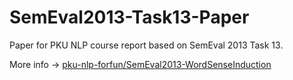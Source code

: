# SemEval2013-Task13-Paper

Paper for PKU NLP course report based on SemEval 2013 Task 13.

More info -> [pku-nlp-forfun/SemEval2013-WordSenseInduction](https://github.com/pku-nlp-forfun/SemEval2013-WordSenseInduction)
